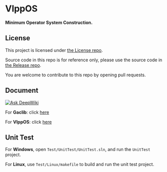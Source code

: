 # VlppOS

**Minimum Operator System Construction.**

## License

This project is licensed under [the License repo](https://github.com/vczh-libraries/License).

Source code in this repo is for reference only, please use the source code in [the Release repo](https://github.com/vczh-libraries/Release).

You are welcome to contribute to this repo by opening pull requests.

## Document

[![Ask DeepWiki](https://deepwiki.com/badge.svg)](https://deepwiki.com/vczh-libraries/VlppOS)

For **Gaclib**: click [here](http://vczh-libraries.github.io/doc/current/home.html)

For **VlppOS**: click [here](http://vczh-libraries.github.io/doc/current/vlppos/home.html)

## Unit Test

For **Windows**, open `Test/UnitTest/UnitTest.sln`, and run the `UnitTest` project.

For **Linux**, use `Test/Linux/makefile` to build and run the unit test project.
